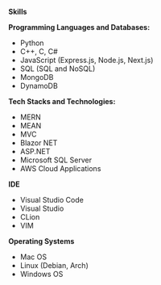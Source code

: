 **Skills**

**Programming Languages and Databases:**

* Python
* C++, C, C#
* JavaScript (Express.js, Node.js, Next.js)
* SQL (SQL and NoSQL)
* MongoDB
* DynamoDB

**Tech Stacks and Technologies:**

* MERN
* MEAN
* MVC
* Blazor NET
* ASP.NET
* Microsoft SQL Server
* AWS Cloud Applications

**IDE**

* Visual Studio Code
* Visual Studio
* CLion
* VIM

**Operating Systems**

* Mac OS
* Linux (Debian, Arch)
* Windows OS

